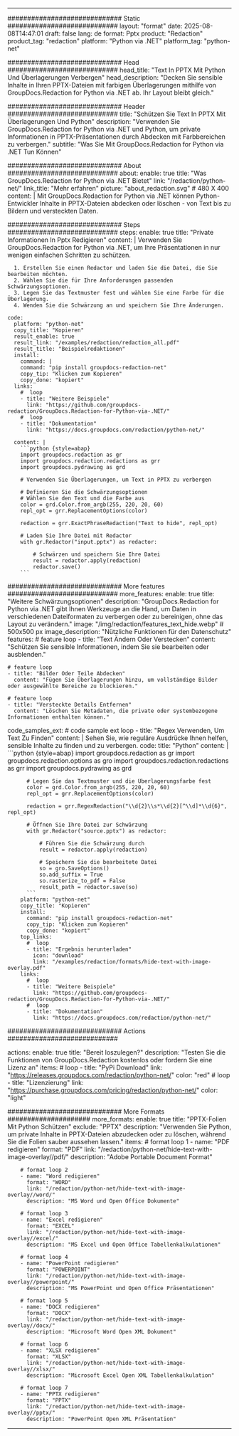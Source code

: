 
---
############################# Static ############################
layout: "format"
date:  2025-08-08T14:47:01
draft: false
lang: de
format: Pptx
product: "Redaction"
product_tag: "redaction"
platform: "Python via .NET"
platform_tag: "python-net"

############################# Head ############################
head_title: "Text In PPTX Mit Python Und Überlagerungen Verbergen"
head_description: "Decken Sie sensible Inhalte in Ihren PPTX-Dateien mit farbigen Überlagerungen mithilfe von GroupDocs.Redaction for Python via .NET ab. Ihr Layout bleibt gleich."

############################# Header ############################
title: "Schützen Sie Text In PPTX Mit Überlagerungen Und Python" 
description: "Verwenden Sie GroupDocs.Redaction for Python via .NET und Python, um private Informationen in PPTX-Präsentationen durch Abdecken mit Farbbereichen zu verbergen."
subtitle: "Was Sie Mit GroupDocs.Redaction for Python via .NET Tun Können" 

############################# About ############################
about:
    enable: true
    title: "Was GroupDocs.Redaction for Python via .NET Bietet"
    link: "/redaction/python-net/"
    link_title: "Mehr erfahren"
    picture: "about_redaction.svg" # 480 X 400
    content: |
       Mit GroupDocs.Redaction for Python via .NET können Python-Entwickler Inhalte in PPTX-Dateien abdecken oder löschen - von Text bis zu Bildern und versteckten Daten.

############################# Steps ############################
steps:
    enable: true
    title: "Private Informationen In Pptx Redigieren"
    content: |
      Verwenden Sie GroupDocs.Redaction for Python via .NET, um Ihre Präsentationen in nur wenigen einfachen Schritten zu schützen.
      
      1. Erstellen Sie einen Redactor und laden Sie die Datei, die Sie bearbeiten möchten.
      2. Wählen Sie die für Ihre Anforderungen passenden Schwärzungsoptionen.
      3. Legen Sie das Textmuster fest und wählen Sie eine Farbe für die Überlagerung.
      4. Wenden Sie die Schwärzung an und speichern Sie Ihre Änderungen.
   
    code:
      platform: "python-net"
      copy_title: "Kopieren"
      result_enable: true
      result_link: "/examples/redaction/redaction_all.pdf"
      result_title: "Beispielredaktionen"
      install:
        command: |
        command: "pip install groupdocs-redaction-net"
        copy_tip: "Klicken zum Kopieren"
        copy_done: "kopiert"
      links:
        #  loop
        - title: "Weitere Beispiele"
          link: "https://github.com/groupdocs-redaction/GroupDocs.Redaction-for-Python-via-.NET/"
        #  loop
        - title: "Dokumentation"
          link: "https://docs.groupdocs.com/redaction/python-net/"
          
      content: |
        ```python {style=abap}
        import groupdocs.redaction as gr
        import groupdocs.redaction.redactions as grr
        import groupdocs.pydrawing as grd

        # Verwenden Sie Überlagerungen, um Text in PPTX zu verbergen

        # Definieren Sie die Schwärzungsoptionen
        # Wählen Sie den Text und die Farbe aus
        color = grd.Color.from_argb(255, 220, 20, 60)
        repl_opt = grr.ReplacementOptions(color)
                
        redaction = grr.ExactPhraseRedaction("Text to hide", repl_opt)

        # Laden Sie Ihre Datei mit Redactor
        with gr.Redactor("input.pptx") as redactor:

            # Schwärzen und speichern Sie Ihre Datei
            result = redactor.apply(redaction)
            redactor.save()
        ```            


############################# More features ############################
more_features:
  enable: true
  title: "Weitere Schwärzungsoptionen"
  description: "GroupDocs.Redaction for Python via .NET gibt Ihnen Werkzeuge an die Hand, um Daten in verschiedenen Dateiformaten zu verbergen oder zu bereinigen, ohne das Layout zu verändern."
  image: "/img/redaction/features_text_hide.webp" # 500x500 px
  image_description: "Nützliche Funktionen für den Datenschutz"
  features:
    # feature loop
    - title: "Text Ändern Oder Verstecken"
      content: "Schützen Sie sensible Informationen, indem Sie sie bearbeiten oder ausblenden."

    # feature loop
    - title: "Bilder Oder Teile Abdecken"
      content: "Fügen Sie Überlagerungen hinzu, um vollständige Bilder oder ausgewählte Bereiche zu blockieren."

    # feature loop
    - title: "Versteckte Details Entfernen"
      content: "Löschen Sie Metadaten, die private oder systembezogene Informationen enthalten können."
      
  code_samples_ext:
    # code sample ext loop
    - title: "Regex Verwenden, Um Text Zu Finden"
      content: |
        Sehen Sie, wie reguläre Ausdrücke Ihnen helfen, sensible Inhalte zu finden und zu verbergen.
      code:
        title: "Python"
        content: |
          ```python {style=abap}
          import groupdocs.redaction as gr
          import groupdocs.redaction.options as gro
          import groupdocs.redaction.redactions as grr
          import groupdocs.pydrawing as grd

          # Legen Sie das Textmuster und die Überlagerungsfarbe fest
          color = grd.Color.from_argb(255, 220, 20, 60)
          repl_opt = grr.ReplacementOptions(color)

          redaction = grr.RegexRedaction("\\d{2}\\s*\\d{2}[^\\d]*\\d{6}", repl_opt)

          # Öffnen Sie Ihre Datei zur Schwärzung
          with gr.Redactor("source.pptx") as redactor:

              # Führen Sie die Schwärzung durch
              result = redactor.apply(redaction)

              # Speichern Sie die bearbeitete Datei
              so = gro.SaveOptions()
              so.add_suffix = True
              so.rasterize_to_pdf = False
              result_path = redactor.save(so)
          ```
        platform: "python-net"
        copy_title: "Kopieren"
        install:
          command: "pip install groupdocs-redaction-net"
          copy_tip: "Klicken zum Kopieren"
          copy_done: "kopiert"
        top_links:
          #  loop
          - title: "Ergebnis herunterladen"
            icon: "download"
            link: "/examples/redaction/formats/hide-text-with-image-overlay.pdf"
        links:
          #  loop
          - title: "Weitere Beispiele"
            link: "https://github.com/groupdocs-redaction/GroupDocs.Redaction-for-Python-via-.NET/"
          #  loop
          - title: "Dokumentation"
            link: "https://docs.groupdocs.com/redaction/python-net/"


############################# Actions ############################

actions:
  enable: true
  title: "Bereit loszulegen?"
  description: "Testen Sie die Funktionen von GroupDocs.Redaction kostenlos oder fordern Sie eine Lizenz an"
  items:
    #  loop
    - title: "PyPi Download"
      link: "https://releases.groupdocs.com/redaction/python-net/"
      color: "red"
        #  loop
    - title: "Lizenzierung"
      link: "https://purchase.groupdocs.com/pricing/redaction/python-net/"
      color: "light"


############################# More Formats #####################
more_formats:
    enable: true
    title: "PPTX-Folien Mit Python Schützen"
    exclude: "PPTX"
    description: "Verwenden Sie Python, um private Inhalte in PPTX-Dateien abzudecken oder zu löschen, während Sie die Folien sauber aussehen lassen."
    items: 
        # format loop 1
        - name: "PDF redigieren"
          format: "PDF"
          link: "/redaction/python-net/hide-text-with-image-overlay//pdf/"
          description: "Adobe Portable Document Format"

        # format loop 2
        - name: "Word redigieren"
          format: "WORD"
          link: "/redaction/python-net/hide-text-with-image-overlay//word/"
          description: "MS Word und Open Office Dokumente"
          
        # format loop 3
        - name: "Excel redigieren"
          format: "EXCEL"
          link: "/redaction/python-net/hide-text-with-image-overlay//excel/"
          description: "MS Excel und Open Office Tabellenkalkulationen"

        # format loop 4
        - name: "PowerPoint redigieren"
          format: "POWERPOINT"
          link: "/redaction/python-net/hide-text-with-image-overlay//powerpoint/"
          description: "MS PowerPoint und Open Office Präsentationen"

        # format loop 5
        - name: "DOCX redigieren"
          format: "DOCX"
          link: "/redaction/python-net/hide-text-with-image-overlay//docx/"
          description: "Microsoft Word Open XML Dokument"
          
        # format loop 6
        - name: "XLSX redigieren"
          format: "XLSX"
          link: "/redaction/python-net/hide-text-with-image-overlay//xlsx/"
          description: "Microsoft Excel Open XML Tabellenkalkulation"
          
        # format loop 7
        - name: "PPTX redigieren"
          format: "PPTX"
          link: "/redaction/python-net/hide-text-with-image-overlay//pptx/"
          description: "PowerPoint Open XML Präsentation"


---